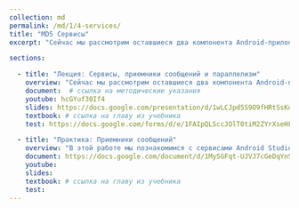 ```yaml
---
collection: md
permalink: /md/1/4-services/
title: "MD5 Сервисы"
excerpt: "Сейчас мы рассмотрим оставшиеся два компонента Android-приложения - сервисы и приемники широковещательных сообщений. Мы узнаем, как их создавать, зачем они нужны и как с ними работать. А также мы познакомимся со средствами параллельного программирования в андроиде."

sections:

  - title: "Лекция: Сервисы, приемники сообщений и параллелизм" 
    overview: "Сейчас мы рассмотрим оставшиеся два компонента Android-приложения - сервисы и приемники широковещательных сообщений. Мы узнаем, как их создавать, зачем они нужны и как с ними работать. А также мы познакомимся со средствами параллельного программирования в андроиде."
    document:  # ссылка на методические указания
    youtube: hcGYuf30If4
    slides: https://docs.google.com/presentation/d/1wLCJpd5S9O9fHRtSsKd539TpYLFW7YY--gkhqBm2wi8/edit?usp=sharing
    textbook: # ссылка на главу из учебника
    test: https://docs.google.com/forms/d/e/1FAIpQLSccJOlT0tiM2ZYrXseHF9L4tKYIyvNrZYzaUa8GjAJ5BapzCw/viewform

  - title: "Практика: Приемники сообщений" 
    overview: "В этой работе мы познакомимся с сервисами Android Studio и научиться создавать приложения принимающие и отправляющие сообщения."
    document: https://docs.google.com/document/d/1MySGFqt-UJVJ7cGeDqYnSsQUCFNt98ki/edit?usp=sharing&ouid=116003821381017651142&rtpof=true&sd=true # ссылка на методические указания
    youtube: 
    slides: 
    textbook: # ссылка на главу из учебника
    test: 
---
```


